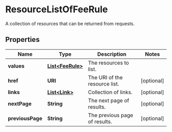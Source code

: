 

# ResourceListOfFeeRule

A collection of resources that can be returned from requests.

## Properties

Name | Type | Description | Notes
------------ | ------------- | ------------- | -------------
**values** | [**List&lt;FeeRule&gt;**](FeeRule.md) | The resources to list. | 
**href** | **URI** | The URI of the resource list. |  [optional]
**links** | [**List&lt;Link&gt;**](Link.md) | Collection of links. |  [optional]
**nextPage** | **String** | The next page of results. |  [optional]
**previousPage** | **String** | The previous page of results. |  [optional]



